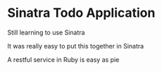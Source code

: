 # Sinatra Todo Application

Still learning to use Sinatra

It was really easy to put this together in Sinatra

A restful service in Ruby is easy as pie
